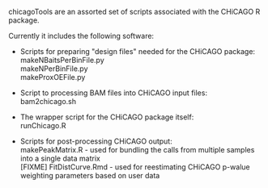 chicagoTools are an assorted set of scripts associated with the CHiCAGO R package.  

Currently it includes the following software:

- Scripts for preparing "design files" needed for the CHiCAGO package:  
        makeNBaitsPerBinFile.py  
        makeNPerBinFile.py  
        makeProxOEFile.py
    
- Script to processing BAM files into CHiCAGO input files:  
        bam2chicago.sh
    
- The wrapper script for the CHiCAGO package itself:  
        runChicago.R
    
- Scripts for post-processing CHiCAGO output:  
        makePeakMatrix.R - used for bundling the calls from multiple samples into a single data matrix  
        [FIXME] FitDistCurve.Rmd - used for reestimating CHiCAGO p-walue weighting parameters based on user data  
    
    
    
